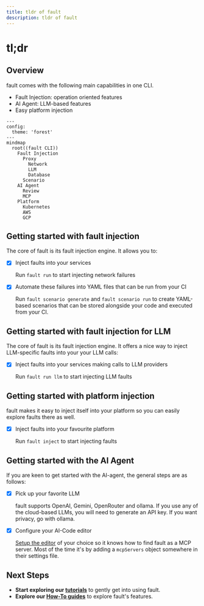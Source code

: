 ```yaml
---
title: tldr of fault
description: tldr of fault
---
```


# tl;dr

## Overview

<span class="f">fault</span> comes with the following main capabilities in one CLI.

* Fault Injection: operation oriented features
* AI Agent: LLM-based features
* Easy platform injection

```mermaid
---
config:
  theme: 'forest'
---
mindmap
  root((fault CLI))
    Fault Injection
      Proxy
        Network
        LLM
        Database
      Scenario
    AI Agent
      Review
      MCP
    Platform
      Kubernetes
      AWS
      GCP
```


## Getting started with fault injection

The core of <span class="f">fault</span> is its fault injection engine. It
allows you to:


-   [X] Inject faults into your services

    Run `fault run` to start injecting network failures

-   [X] Automate these failures into YAML files that can be run from your CI

    Run `fault scenario generate` and `fault scenario run` to create
    YAML-based scenarios that can be stored alongside your code and executed
    from your CI.


## Getting started with fault injection for LLM

The core of <span class="f">fault</span> is its fault injection engine. It
offers a nice way to inject LLM-specific faults into your your LLM calls:


-   [X] Inject faults into your services making calls to LLM providers

    Run `fault run llm` to start injecting LLM faults


## Getting started with platform injection

<span class="f">fault</span> makes it easy to inject itself into
your platform so you can easily explore faults there as well.


-   [X] Inject faults into your favourite platform

    Run `fault inject` to start injecting faults


## Getting started with the AI Agent

If you are keen to get started with the AI-agent, the general steps are as
follows:

-   [X] Pick up your favorite LLM

    <span class="f">fault</span> supports OpenAI, Gemini, OpenRouter and ollama.
    If you use any of the cloud-based LLMs, you will need to generate an API
    key. If you want privacy, go with ollama.

-   [X] Configure your AI-Code editor

    [Setup the editor](../how-to/agent/llm-configuration.md) of your choice so
    it knows how to find fault as a MCP server. Most of the time it's by adding
    a `mcpServers` object somewhere in their settings file.


## Next Steps

* **Start exploring our [tutorials](getting-started.md)** to gently get into using <span class="f">fault</span>.
* **Explore our [How-To guides](../how-to/proxy/faults/configure-latency.md)** to explore <span class="f">fault</span>'s features.
